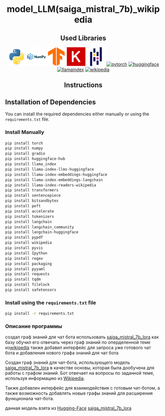 <h1 align="center">model_LLM(saiga_mistral_7b)_wikipedia</h1>

<h2 align="center">Used Libraries</h2>
<div align="center">

 <a href="https://www.python.org" target="_blank" rel="noreferrer" style="display: inline-block;"> 
   <img src="https://raw.githubusercontent.com/devicons/devicon/master/icons/python/python-original.svg" alt="python" width="60" height="60"/>
 </a>

 <a href="https://numpy.org/" target="_blank" rel="noreferrer" style="display: inline-block;">
   <img src="https://github.com/devicons/devicon/blob/master/icons/numpy/numpy-original-wordmark.svg" title="Numpy" alt="Numpy" width="60" height="60"/> 
 </a>

 <a href="https://www.tensorflow.org/" target="_blank" rel="noreferrer" style="display: inline-block;"> 
   <img src="https://github.com/devicons/devicon/blob/master/icons/tensorflow/tensorflow-original.svg" title="tensorflow" alt="tensorflow" width="60" height="60"> 
 </a>

 <a href="https://keras.io/" target="_blank" rel="noreferrer" style="display: inline-block;">
   <img src="https://github.com/devicons/devicon/blob/master/icons/keras/keras-original.svg" title="keras" alt="keras" width="60" height="60"> 
 </a>

 <a href="https://pandas.pydata.org/" target="_blank" rel="noreferrer" style="display: inline-block;">
   <img src="https://github.com/devicons/devicon/blob/master/icons/pandas/pandas-original.svg" title="Pandas" alt="Pandas" width="60" height="60"/> 
 </a>

<a href="https://pytorch.org/" target="_blank" rel="noreferrer" style="display: inline-block;">
   <img src="https://avatars.githubusercontent.com/u/21003710?s=200&v=4" title="pytorch" alt="pytorch" width="60" height="60"/> 
</a>

<a href="https://huggingface.co/docs/hub/index" target="_blank" rel="noreferrer" style="display: inline-block;">
   <img src="https://avatars.githubusercontent.com/u/25720743?s=200&v=4" title="huggingface" alt="huggingface" width="60" height="60"/> 
</a>

<a href="https://www.llamaindex.ai/" target="_blank" rel="noreferrer" style="display: inline-block;">
   <img src="https://avatars.githubusercontent.com/u/130722866?s=200&v=4" title="llamaindex" alt="llamaindex" width="60" height="60"/> 
 </a>

<a href="https://www.wikipedia.org/" target="_blank" rel="noreferrer" style="display: inline-block;">
   <img src="https://www.wikipedia.org/portal/wikipedia.org/assets/img/Wikipedia-logo-v2.png" title="wikipedia" alt="wikipedia" width="60" height="60"/> 
 </a>
</div>

<h2 align="center">Instructions</h2>


## Installation of Dependencies

You can install the required dependencies either manually or using the `requirements.txt` file.

###  Install Manually
```bash
pip install torch
pip install numpy
pip install gradio
pip install huggingface-hub
pip install llama_index
pip install llama-index-llms-huggingface
pip install llama-index-embeddings-huggingface
pip install llama-index-embeddings-langchain
pip install llama-index-readers-wikipedia
pip install transformers
pip install sentencepiece
pip install bitsandbytes
pip install peft
pip install accelerate
pip install tokenizers
pip install langchain
pip install langchain_community
pip install langchain-huggingface
pip install pypdf
pip install wikipedia
pip install pyvis
pip install Ipython
pip install regex
pip install packaging
pip install pyyaml
pip install requests
pip install tqdm
pip install filelock
pip install safetensors

````

### Install using the `requirements.txt` file
```bash
pip install -r requirements.txt

````
### Описание программы

создал граф знаний для чат бота 
использовать <a href = "https://huggingface.co/IlyaGusev/saiga_mistral_7b_lora">saiga_mistral_7b_lora</a> как базу обучил его 
отвечать через граф знаний по оперделенной теме из<a href='https://www.wikipedia.org/'>wikipedia</a>
также добавил интерфейс для запроса уже готового чат бота 
и добавления нового графа знаний для чат бота 


Создан граф знаний для чат-бота, использующего модель <a href = "https://huggingface.co/IlyaGusev/saiga_mistral_7b_lora">saiga_mistral_7b_lora</a> в качестве основы, которая была дообучена для работы с графом знаний. Бот отвечает на вопросы по заданной теме, используя информацию из <a href='https://www.wikipedia.org/'>Wikipedia</a>.

Также добавлен интерфейс для взаимодействия с готовым чат-ботом, а также возможность добавлять новые графы знаний для расширения функционала чат-бота.

данная модель взята из <a href="https://huggingface.co/docs/hub/index">Hugging-Face</a> 
<a href = "https://huggingface.co/IlyaGusev/saiga_mistral_7b_lora">saiga_mistral_7b_lora</a>